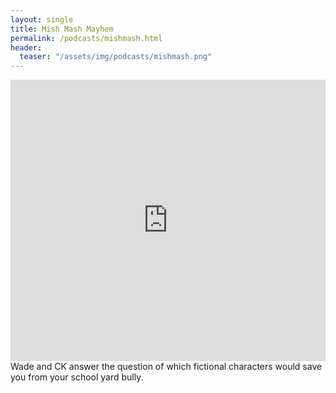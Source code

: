 ```yaml
---
layout: single
title: Mish Mash Mayhem
permalink: /podcasts/mishmash.html
header:
  teaser: "/assets/img/podcasts/mishmash.png"
---
```

<iframe allow="autoplay *; encrypted-media *; fullscreen *" frameborder="0" height="450" style="width:100%;max-width:660px;overflow:hidden;background:transparent;" sandbox="allow-forms allow-popups allow-same-origin allow-scripts allow-storage-access-by-user-activation allow-top-navigation-by-user-activation" src="https://embed.podcasts.apple.com/gb/podcast/mish-mash-mayhem/id1451459821"></iframe>
Wade and CK answer the question of which fictional characters would save you from your school yard bully.
